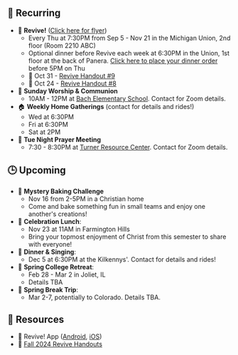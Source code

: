## 🔁 Recurring
- 🙌 **Revive!** ([Click here for flyer](https://drive.google.com/file/d/1uefOWIYneoHcTsMPOc_Y3IGTiAWafGAA/view?usp=drive_link))
    - Every Thu at 7:30PM from Sep 5 - Nov 21 in the Michigan Union, 2nd floor (Room 2210 ABC)
    - Optional dinner before Revive each week at 6:30PM in the Union, 1st floor at the back of Panera. [Click here to place your dinner order](https://docs.google.com/spreadsheets/d/12TVDQ02xA1ZZCSKc82Ov_jJqLw0O_uEsFYKsIrhHY00/edit?usp=drivesdk) before 5PM on Thu
    - 📄 Oct 31 - [Revive Handout #9](https://drive.google.com/file/d/1PSRey5Euw2VKVnLqHRa1mAbkB13IfnFx/view?usp=drive_link)
    - 📄 Oct 24 - [Revive Handout #8](https://drive.google.com/file/d/1LjO6ers5573zmnZ71ZnxvzKT3MJeE_tk/view?usp=drive_link)
- 🙌 **Sunday Worship & Communion**
    - 10AM - 12PM at [Bach Elementary School](https://maps.app.goo.gl/dZPSs5uELxZ6f25e6). Contact for Zoom details.
- 🏠 **Weekly Home Gatherings** (contact for details and rides!)
    - Wed at 6:30PM
    - Fri at 6:30PM
    - Sat at 2PM
- 🙏 **Tue Night Prayer Meeting**
    - 7:30 - 8:30PM at [Turner Resource Center](https://maps.app.goo.gl/68Ut4Q6T4kP9o5zT6). Contact for Zoom details.

## 🕒 Upcoming
- 🥧 **Mystery Baking Challenge**
    - Nov 16 from 2-5PM in a Christian home
    - Come and bake something fun in small teams and enjoy one another's creations!
- 🥳 **Celebration Lunch**:
    - Nov 23 at 11AM in Farmington Hills
    - Bring your topmost enjoyment of Christ from this semester to share with everyone!
- 🎸 **Dinner & Singing**:
    - Dec 5 at 6:30PM at the Kilkennys'. Contact for details and rides!
- 🙌 **Spring College Retreat**:
    - Feb 28 - Mar 2 in Joliet, IL
    - Details TBA
- 🚐 **Spring Break Trip**:
    - Mar 2-7, potentially to Colorado. Details TBA.

## 📖 Resources
- 📱 Revive! App ([Android](https://play.google.com/store/apps/details?id=com.newandromo.dev2292363.app3300238&pcampaignid=web_share), [iOS](https://apps.apple.com/us/app/revive/id6473073801?platform=iphone))
- 📄 [Fall 2024 Revive Handouts](https://drive.google.com/drive/folders/1ET9nK7HIynR2FEpGmpnasVpP_ntsFE1s?usp=drive_link)
